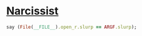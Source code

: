 [1]: http://rosettacode.org/wiki/Narcissist

# [Narcissist][1]

```ruby
say (File(__FILE__).open_r.slurp == ARGF.slurp);
```

